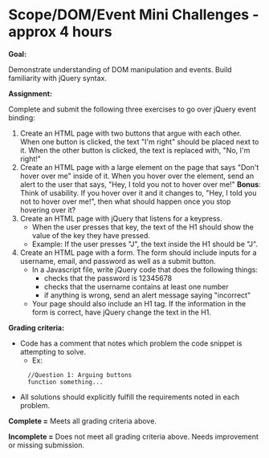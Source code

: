 # Scope/DOM/Event Mini Challenges - approx 4 hours

**Goal:**

Demonstrate understanding of DOM manipulation and events. Build familiarity with jQuery syntax.

**Assignment:**

Complete and submit the following three exercises to go over jQuery event binding:

  1. Create an HTML page with two buttons that argue with each other. When one button is clicked, the text "I'm right" should be placed next to it. When the other button is clicked, the text is replaced with, "No, I'm right!"
  2. Create an HTML page with a large element on the page that says "Don't hover over me" inside of it. When you hover over the element, send an alert to the user that says, "Hey, I told you not to hover over me!"
  **Bonus**: Think of usability. If you hover over it and it changes to, "Hey, I told you not to hover over me!", then what should happen once you stop hovering over it?
  3. Create an HTML page with jQuery that listens for a keypress.
     * When the user presses that key, the text of the H1 should show the value of the key they have pressed.
     * Example: If the user presses "J", the text inside the H1 should be "J".
  4. Create an HTML page with a form. The form should include inputs for a username, email, and password as well as a submit button.
     * In a Javascript file, write jQuery code that does the following things:
        * checks that the password is 12345678
        * checks that the username contains at least one number
        * if anything is wrong, send an alert message saying "incorrect"
     * Your page should also include an H1 tag. If the information in the form is correct, have jQuery change the text in the H1.


**Grading criteria:**

  * Code has a comment that notes which problem the code snippet is attempting to solve.
    - Ex:
    ```JS
      //Question 1: Arguing buttons
      function something...
    ```
  * All solutions should explicitly fulfill the requirements noted in each problem.

**Complete =** Meets all grading criteria above.

**Incomplete =** Does not meet all grading criteria above. Needs improvement or missing submission.
